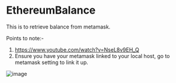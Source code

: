 # EthereumBalance
This is to retrieve balance from metamask. 

Points to note:-
1) https://www.youtube.com/watch?v=NseL8v9EH_Q
2) Ensure you have your metamask linked to your local host, go to metamask setting to link it up.

![image](https://user-images.githubusercontent.com/79739770/122660647-90967f80-d1b5-11eb-8ab1-92e0049e527d.png)
